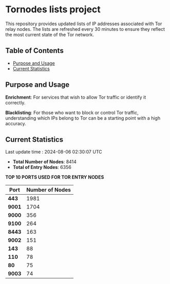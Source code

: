 # Tornodes lists project

This repository provides updated lists of IP addresses associated with Tor relay nodes. The lists are refreshed every 30 minutes to ensure they reflect the most current state of the Tor network.

## Table of Contents

- [Purpose and Usage](#purpose-and-usage)
- [Current Statistics](#current-statistics)


## Purpose and Usage

**Enrichment**: For services that wish to allow Tor traffic or identify it correctly.

**Blacklisting**: For those who want to block or control Tor traffic, understanding which IPs belong to Tor can be a starting point with a high accuracy.

## Current Statistics

Last update time : 2024-08-06 02:30:07 UTC

- **Total Number of Nodes**: 8414
- **Total of Entry Nodes**: 6356

**TOP 10 PORTS USED FOR TOR ENTRY NODES**

| **Port** | **Number of Nodes** |
|------|-----------------|
| **443**   | 1981  |
| **9001**   | 1704  |
| **9000**   | 356  |
| **9100**   | 264  |
| **8443**   | 163  |
| **9002**   | 151  |
| **143**   | 88  |
| **110**   | 78  |
| **80**   | 75  |
| **9003**   | 74  |

